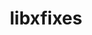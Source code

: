 ---
title: "libxfixes"
layout: cache
categories: [package, develop]
meta: {"compilers": ["gcc@11.4.0", "gcc@13.2.0"], "num_specs": 126, "num_specs_by_stack": {"e4s": 3, "hep": 54, "root": 126}, "oss": ["ubuntu22.04", "ubuntu24.04"], "platforms": ["linux"], "stacks": ["e4s", "hep", "root"], "targets": ["x86_64_v3"], "versions": ["5.0.3"]}
spec_details: [{"compiler": "gcc@11.4.0", "hash": "2xc3xf455xbtby3w2qtromr327dapoa6", "os": "ubuntu22.04", "platform": "linux", "size": "-", "stacks": ["hep", "root"], "target": "x86_64_v3", "variants": ["build_system=autotools"], "versions": ["5.0.3"]}, {"compiler": "gcc@11.4.0", "hash": "3butotj4ilunatmflzg3hg72z2fjwogo", "os": "ubuntu22.04", "platform": "linux", "size": "-", "stacks": ["hep", "root"], "target": "x86_64_v3", "variants": ["build_system=autotools"], "versions": ["5.0.3"]}, {"compiler": "gcc@11.4.0", "hash": "3e7hweats2ottl3u2fsq4whbuuy7xhzc", "os": "ubuntu22.04", "platform": "linux", "size": "-", "stacks": ["root"], "target": "x86_64_v3", "variants": ["build_system=autotools"], "versions": ["5.0.3"]}, {"compiler": "gcc@11.4.0", "hash": "3esabnqkueja3f7xhomn4qxhm5yvkxp6", "os": "ubuntu22.04", "platform": "linux", "size": "-", "stacks": ["hep", "root"], "target": "x86_64_v3", "variants": ["build_system=autotools"], "versions": ["5.0.3"]}, {"compiler": "gcc@11.4.0", "hash": "3ggrcdwx5zx6ghhq53tejjoim5upzulx", "os": "ubuntu22.04", "platform": "linux", "size": "-", "stacks": ["hep", "root"], "target": "x86_64_v3", "variants": ["build_system=autotools"], "versions": ["5.0.3"]}, {"compiler": "gcc@11.4.0", "hash": "3haz5jt7m3nn5v5gpnatekdc7dmahebm", "os": "ubuntu22.04", "platform": "linux", "size": "-", "stacks": ["hep", "root"], "target": "x86_64_v3", "variants": ["build_system=autotools"], "versions": ["5.0.3"]}, {"compiler": "gcc@11.4.0", "hash": "44bjimrefxp4zd5bnfjymbe6wnnoy6ay", "os": "ubuntu22.04", "platform": "linux", "size": "-", "stacks": ["root"], "target": "x86_64_v3", "variants": ["build_system=autotools"], "versions": ["5.0.3"]}, {"compiler": "gcc@11.4.0", "hash": "4lt3o7jykxmcpzitfjz6tcjbsftam2lg", "os": "ubuntu22.04", "platform": "linux", "size": "-", "stacks": ["hep", "root"], "target": "x86_64_v3", "variants": ["build_system=autotools"], "versions": ["5.0.3"]}, {"compiler": "gcc@11.4.0", "hash": "4s2cbu6lfmrc27jjmqhu3pfyu6i7jljw", "os": "ubuntu22.04", "platform": "linux", "size": "-", "stacks": ["root"], "target": "x86_64_v3", "variants": ["build_system=autotools"], "versions": ["5.0.3"]}, {"compiler": "gcc@11.4.0", "hash": "5fqdkm7u3ut4olso6lb437qrf3l6pfl4", "os": "ubuntu22.04", "platform": "linux", "size": "-", "stacks": ["hep", "root"], "target": "x86_64_v3", "variants": ["build_system=autotools"], "versions": ["5.0.3"]}, {"compiler": "gcc@11.4.0", "hash": "5jmgopoa3na5gk4ruqzv4kfuggns5mfd", "os": "ubuntu22.04", "platform": "linux", "size": "-", "stacks": ["root"], "target": "x86_64_v3", "variants": ["build_system=autotools"], "versions": ["5.0.3"]}, {"compiler": "gcc@13.2.0", "hash": "5obdx5yyksxkbi4czc6j4btsol5ced4c", "os": "ubuntu24.04", "platform": "linux", "size": "-", "stacks": ["hep", "root"], "target": "x86_64_v3", "variants": ["build_system=autotools"], "versions": ["5.0.3"]}, {"compiler": "gcc@11.4.0", "hash": "633fcigwlhklguleizyujzurm2zsufno", "os": "ubuntu22.04", "platform": "linux", "size": "-", "stacks": ["hep", "root"], "target": "x86_64_v3", "variants": ["build_system=autotools"], "versions": ["5.0.3"]}, {"compiler": "gcc@11.4.0", "hash": "6f3crytqpvqlz5fpujqan5u675co3us2", "os": "ubuntu22.04", "platform": "linux", "size": "-", "stacks": ["hep", "root"], "target": "x86_64_v3", "variants": ["build_system=autotools"], "versions": ["5.0.3"]}, {"compiler": "gcc@11.4.0", "hash": "6hswhmxegfnsf6ymbrc74db3ko4vacwn", "os": "ubuntu22.04", "platform": "linux", "size": "-", "stacks": ["hep", "root"], "target": "x86_64_v3", "variants": ["build_system=autotools"], "versions": ["5.0.3"]}, {"compiler": "gcc@13.2.0", "hash": "7dtsixlvxzmnfb7hpobphsk63sbiyozd", "os": "ubuntu24.04", "platform": "linux", "size": "-", "stacks": ["hep", "root"], "target": "x86_64_v3", "variants": ["build_system=autotools"], "versions": ["5.0.3"]}, {"compiler": "gcc@11.4.0", "hash": "7hxxbn3n44bgwdd2uszkpf4zdtcp5rre", "os": "ubuntu22.04", "platform": "linux", "size": "-", "stacks": ["root"], "target": "x86_64_v3", "variants": ["build_system=autotools"], "versions": ["5.0.3"]}, {"compiler": "gcc@11.4.0", "hash": "7lq7xoozivh3innnbhwcea27p5qk2mu2", "os": "ubuntu22.04", "platform": "linux", "size": "-", "stacks": ["root"], "target": "x86_64_v3", "variants": ["build_system=autotools"], "versions": ["5.0.3"]}, {"compiler": "gcc@11.4.0", "hash": "a2lx6vo4jajpzpohfjuvo5j3ldfohxo7", "os": "ubuntu22.04", "platform": "linux", "size": "-", "stacks": ["root"], "target": "x86_64_v3", "variants": ["build_system=autotools"], "versions": ["5.0.3"]}, {"compiler": "gcc@11.4.0", "hash": "afgn5urdapl67x2ttntqw5jro7krxfml", "os": "ubuntu22.04", "platform": "linux", "size": "-", "stacks": ["hep", "root"], "target": "x86_64_v3", "variants": ["build_system=autotools"], "versions": ["5.0.3"]}, {"compiler": "gcc@11.4.0", "hash": "apwyvaagl57pmjav7gr5kxim7uzbbqb2", "os": "ubuntu22.04", "platform": "linux", "size": "-", "stacks": ["root"], "target": "x86_64_v3", "variants": ["build_system=autotools"], "versions": ["5.0.3"]}, {"compiler": "gcc@11.4.0", "hash": "ari6do6ra7rta6htvfujh56xcir4qe4h", "os": "ubuntu22.04", "platform": "linux", "size": "-", "stacks": ["root"], "target": "x86_64_v3", "variants": ["build_system=autotools"], "versions": ["5.0.3"]}, {"compiler": "gcc@11.4.0", "hash": "b2wihow6iallaqjhf42nkuy3zqmba7mf", "os": "ubuntu22.04", "platform": "linux", "size": "-", "stacks": ["root"], "target": "x86_64_v3", "variants": ["build_system=autotools"], "versions": ["5.0.3"]}, {"compiler": "gcc@11.4.0", "hash": "baeo5ypici2l2xjtzveefku6z5afpztj", "os": "ubuntu22.04", "platform": "linux", "size": "-", "stacks": ["root"], "target": "x86_64_v3", "variants": ["build_system=autotools"], "versions": ["5.0.3"]}, {"compiler": "gcc@11.4.0", "hash": "bej22yipskzbxgcygthqdqbbs4cduduf", "os": "ubuntu22.04", "platform": "linux", "size": "-", "stacks": ["hep", "root"], "target": "x86_64_v3", "variants": ["build_system=autotools"], "versions": ["5.0.3"]}, {"compiler": "gcc@11.4.0", "hash": "bmrhgxkmdjoooflb5q4xw2vme4cmpesm", "os": "ubuntu22.04", "platform": "linux", "size": "-", "stacks": ["root"], "target": "x86_64_v3", "variants": ["build_system=autotools"], "versions": ["5.0.3"]}, {"compiler": "gcc@11.4.0", "hash": "bmuqt2yqcbdnrmow23q7a7fulrt5ns7a", "os": "ubuntu22.04", "platform": "linux", "size": "-", "stacks": ["root"], "target": "x86_64_v3", "variants": ["build_system=autotools"], "versions": ["5.0.3"]}, {"compiler": "gcc@11.4.0", "hash": "bphglrlstrdmntbmdayokou3a4indy26", "os": "ubuntu22.04", "platform": "linux", "size": "-", "stacks": ["root"], "target": "x86_64_v3", "variants": ["build_system=autotools"], "versions": ["5.0.3"]}, {"compiler": "gcc@13.2.0", "hash": "bywofpsnqvv7ied6q4v4nphplprt4kuf", "os": "ubuntu24.04", "platform": "linux", "size": "-", "stacks": ["hep", "root"], "target": "x86_64_v3", "variants": ["build_system=autotools"], "versions": ["5.0.3"]}, {"compiler": "gcc@11.4.0", "hash": "c5ypxpyvb5qnwa6hfyvar7jd32j4yj2d", "os": "ubuntu22.04", "platform": "linux", "size": "-", "stacks": ["hep", "root"], "target": "x86_64_v3", "variants": ["build_system=autotools"], "versions": ["5.0.3"]}, {"compiler": "gcc@11.4.0", "hash": "cam3vbo5q3pk3gmdui4poaoshkauong6", "os": "ubuntu22.04", "platform": "linux", "size": "-", "stacks": ["root"], "target": "x86_64_v3", "variants": ["build_system=autotools"], "versions": ["5.0.3"]}, {"compiler": "gcc@11.4.0", "hash": "ch2hkpwsyegviyy7jvrnbiqw5mbuhw74", "os": "ubuntu22.04", "platform": "linux", "size": "-", "stacks": ["root"], "target": "x86_64_v3", "variants": ["build_system=autotools"], "versions": ["5.0.3"]}, {"compiler": "gcc@11.4.0", "hash": "cuvaswyxduml2cs5lxd5z2qjdonn5fcs", "os": "ubuntu22.04", "platform": "linux", "size": "-", "stacks": ["hep", "root"], "target": "x86_64_v3", "variants": ["build_system=autotools"], "versions": ["5.0.3"]}, {"compiler": "gcc@11.4.0", "hash": "d6bhjfwkkjsgjokj6mq3nmi3pjla5j7s", "os": "ubuntu22.04", "platform": "linux", "size": "-", "stacks": ["root"], "target": "x86_64_v3", "variants": ["build_system=autotools"], "versions": ["5.0.3"]}, {"compiler": "gcc@13.2.0", "hash": "dcfxblbdzlxwnqqq5bnlamagktsstl2y", "os": "ubuntu24.04", "platform": "linux", "size": "-", "stacks": ["hep", "root"], "target": "x86_64_v3", "variants": ["build_system=autotools"], "versions": ["5.0.3"]}, {"compiler": "gcc@13.2.0", "hash": "dh2rb4f67fxku77crgk53z4rz2w3lm4x", "os": "ubuntu24.04", "platform": "linux", "size": "-", "stacks": ["hep", "root"], "target": "x86_64_v3", "variants": ["build_system=autotools"], "versions": ["5.0.3"]}, {"compiler": "gcc@11.4.0", "hash": "e4vgngwljz2vhwfl7qc2yuhk6mlvnafr", "os": "ubuntu22.04", "platform": "linux", "size": "-", "stacks": ["root"], "target": "x86_64_v3", "variants": ["build_system=autotools"], "versions": ["5.0.3"]}, {"compiler": "gcc@11.4.0", "hash": "e5eisiayo4p5yqmfkx4h7boh4lcffgyy", "os": "ubuntu22.04", "platform": "linux", "size": "-", "stacks": ["root"], "target": "x86_64_v3", "variants": ["build_system=autotools"], "versions": ["5.0.3"]}, {"compiler": "gcc@11.4.0", "hash": "eahehxtys4wjye74bxwj3drufmhnpatb", "os": "ubuntu22.04", "platform": "linux", "size": "-", "stacks": ["root"], "target": "x86_64_v3", "variants": ["build_system=autotools"], "versions": ["5.0.3"]}, {"compiler": "gcc@11.4.0", "hash": "ec6t7e5fltpuqvaosnvs3lcnx4z4p7mj", "os": "ubuntu22.04", "platform": "linux", "size": "-", "stacks": ["hep", "root"], "target": "x86_64_v3", "variants": ["build_system=autotools"], "versions": ["5.0.3"]}, {"compiler": "gcc@11.4.0", "hash": "elb2y36vsdbmtfx3igtcmnldpyossylf", "os": "ubuntu22.04", "platform": "linux", "size": "-", "stacks": ["root"], "target": "x86_64_v3", "variants": ["build_system=autotools"], "versions": ["5.0.3"]}, {"compiler": "gcc@13.2.0", "hash": "fegqhlpcbuw7rezcqjd5r4x2qlldgmb4", "os": "ubuntu24.04", "platform": "linux", "size": "-", "stacks": ["hep", "root"], "target": "x86_64_v3", "variants": ["build_system=autotools"], "versions": ["5.0.3"]}, {"compiler": "gcc@11.4.0", "hash": "fl4vnyvpmsaii5gqde5csl6xsk3ozmkp", "os": "ubuntu22.04", "platform": "linux", "size": "-", "stacks": ["root"], "target": "x86_64_v3", "variants": ["build_system=autotools"], "versions": ["5.0.3"]}, {"compiler": "gcc@11.4.0", "hash": "fr3kcof3yk2aglh375q4hri5co2seero", "os": "ubuntu22.04", "platform": "linux", "size": "-", "stacks": ["hep", "root"], "target": "x86_64_v3", "variants": ["build_system=autotools"], "versions": ["5.0.3"]}, {"compiler": "gcc@11.4.0", "hash": "fwpvdq5wbdd5zfzzmidwq6wprzfpvnvo", "os": "ubuntu22.04", "platform": "linux", "size": "-", "stacks": ["root"], "target": "x86_64_v3", "variants": ["build_system=autotools"], "versions": ["5.0.3"]}, {"compiler": "gcc@13.2.0", "hash": "fyeqkztk2rvglef4qeqnpxgbi7mncoes", "os": "ubuntu24.04", "platform": "linux", "size": "-", "stacks": ["hep", "root"], "target": "x86_64_v3", "variants": ["build_system=autotools"], "versions": ["5.0.3"]}, {"compiler": "gcc@11.4.0", "hash": "gwz6qfl6jnc6gic6cxhqzwso7cktjrtv", "os": "ubuntu22.04", "platform": "linux", "size": "-", "stacks": ["root"], "target": "x86_64_v3", "variants": ["build_system=autotools"], "versions": ["5.0.3"]}, {"compiler": "gcc@11.4.0", "hash": "gytqvvxt7qmfinfwozmmc52mhx2atq2q", "os": "ubuntu22.04", "platform": "linux", "size": "-", "stacks": ["root"], "target": "x86_64_v3", "variants": ["build_system=autotools"], "versions": ["5.0.3"]}, {"compiler": "gcc@11.4.0", "hash": "h63hbrirypv46bl5v6r6mrkufkx2yjem", "os": "ubuntu22.04", "platform": "linux", "size": "-", "stacks": ["root"], "target": "x86_64_v3", "variants": ["build_system=autotools"], "versions": ["5.0.3"]}, {"compiler": "gcc@13.2.0", "hash": "hcjjbeohjfmq6lee6rk2lod2bitg4uld", "os": "ubuntu24.04", "platform": "linux", "size": "-", "stacks": ["hep", "root"], "target": "x86_64_v3", "variants": ["build_system=autotools"], "versions": ["5.0.3"]}, {"compiler": "gcc@11.4.0", "hash": "hkj446oejpac6acieahn2mxlwmgjn4a6", "os": "ubuntu22.04", "platform": "linux", "size": "-", "stacks": ["root"], "target": "x86_64_v3", "variants": ["build_system=autotools"], "versions": ["5.0.3"]}, {"compiler": "gcc@11.4.0", "hash": "hmuqwpy4gzuqlragn44qogn5uemb2uza", "os": "ubuntu22.04", "platform": "linux", "size": "-", "stacks": ["root"], "target": "x86_64_v3", "variants": ["build_system=autotools"], "versions": ["5.0.3"]}, {"compiler": "gcc@11.4.0", "hash": "hsaxphvsley7xozoojziv7nhv5sbbiwa", "os": "ubuntu22.04", "platform": "linux", "size": "-", "stacks": ["root"], "target": "x86_64_v3", "variants": ["build_system=autotools"], "versions": ["5.0.3"]}, {"compiler": "gcc@11.4.0", "hash": "hslvnqiofjfa6ppq3wj45uvuxyjroopv", "os": "ubuntu22.04", "platform": "linux", "size": "-", "stacks": ["root"], "target": "x86_64_v3", "variants": ["build_system=autotools"], "versions": ["5.0.3"]}, {"compiler": "gcc@11.4.0", "hash": "hv2lmvnqix5i2i7qoyaioki4vjnn5g6d", "os": "ubuntu22.04", "platform": "linux", "size": "-", "stacks": ["root"], "target": "x86_64_v3", "variants": ["build_system=autotools"], "versions": ["5.0.3"]}, {"compiler": "gcc@11.4.0", "hash": "i3p6aunjprnni4zd5jeqearwo3khhpbw", "os": "ubuntu22.04", "platform": "linux", "size": "-", "stacks": ["root"], "target": "x86_64_v3", "variants": ["build_system=autotools"], "versions": ["5.0.3"]}, {"compiler": "gcc@11.4.0", "hash": "i5t63tirwwdjnapekmrsamehocvh7jdd", "os": "ubuntu22.04", "platform": "linux", "size": "-", "stacks": ["root"], "target": "x86_64_v3", "variants": ["build_system=autotools"], "versions": ["5.0.3"]}, {"compiler": "gcc@11.4.0", "hash": "ihxvxe5p3fuz5avrpmc5z7vsftobjpfz", "os": "ubuntu22.04", "platform": "linux", "size": "-", "stacks": ["root"], "target": "x86_64_v3", "variants": ["build_system=autotools"], "versions": ["5.0.3"]}, {"compiler": "gcc@11.4.0", "hash": "iz5qbvbmqpge77he42nnc3laroubvw4u", "os": "ubuntu22.04", "platform": "linux", "size": "-", "stacks": ["hep", "root"], "target": "x86_64_v3", "variants": ["build_system=autotools"], "versions": ["5.0.3"]}, {"compiler": "gcc@13.2.0", "hash": "jkxgntijpehened75lskvzvhtjcwvggm", "os": "ubuntu24.04", "platform": "linux", "size": "-", "stacks": ["hep", "root"], "target": "x86_64_v3", "variants": ["build_system=autotools"], "versions": ["5.0.3"]}, {"compiler": "gcc@13.2.0", "hash": "jovb3alj24xgyjo7ocv4jntshxt22pcg", "os": "ubuntu24.04", "platform": "linux", "size": "-", "stacks": ["hep", "root"], "target": "x86_64_v3", "variants": ["build_system=autotools"], "versions": ["5.0.3"]}, {"compiler": "gcc@11.4.0", "hash": "jwc5npp7yvwkclfuh6mbqirovotmzwle", "os": "ubuntu22.04", "platform": "linux", "size": "-", "stacks": ["root"], "target": "x86_64_v3", "variants": ["build_system=autotools"], "versions": ["5.0.3"]}, {"compiler": "gcc@11.4.0", "hash": "k4purvaclzc5rcpi7q2wptme4bmfigkv", "os": "ubuntu22.04", "platform": "linux", "size": "-", "stacks": ["root"], "target": "x86_64_v3", "variants": ["build_system=autotools"], "versions": ["5.0.3"]}, {"compiler": "gcc@11.4.0", "hash": "k74idewycukui5c6nrf6mt4cyrwd5cad", "os": "ubuntu22.04", "platform": "linux", "size": "-", "stacks": ["root"], "target": "x86_64_v3", "variants": ["build_system=autotools"], "versions": ["5.0.3"]}, {"compiler": "gcc@11.4.0", "hash": "kgsqrty2a4oo6iobtpwvuck5l3rzkdo2", "os": "ubuntu22.04", "platform": "linux", "size": "-", "stacks": ["root"], "target": "x86_64_v3", "variants": ["build_system=autotools"], "versions": ["5.0.3"]}, {"compiler": "gcc@11.4.0", "hash": "kifocge3gy6acjdv6iqkirayt2cpsyln", "os": "ubuntu22.04", "platform": "linux", "size": "-", "stacks": ["hep", "root"], "target": "x86_64_v3", "variants": ["build_system=autotools"], "versions": ["5.0.3"]}, {"compiler": "gcc@11.4.0", "hash": "kqgn5ftwoc5dd26jbbazgd6s33idwcku", "os": "ubuntu22.04", "platform": "linux", "size": "-", "stacks": ["root"], "target": "x86_64_v3", "variants": ["build_system=autotools"], "versions": ["5.0.3"]}, {"compiler": "gcc@11.4.0", "hash": "kqjjnj5v253tzpgjmhwvgjxwknr6nea7", "os": "ubuntu22.04", "platform": "linux", "size": "-", "stacks": ["e4s", "root"], "target": "x86_64_v3", "variants": ["build_system=autotools"], "versions": ["5.0.3"]}, {"compiler": "gcc@11.4.0", "hash": "krqdczaiwpxrqxjolconzjo3noy5fy5u", "os": "ubuntu22.04", "platform": "linux", "size": "-", "stacks": ["root"], "target": "x86_64_v3", "variants": ["build_system=autotools"], "versions": ["5.0.3"]}, {"compiler": "gcc@11.4.0", "hash": "kv7442rcp7fycobxtkfk3aohnamrdmgl", "os": "ubuntu22.04", "platform": "linux", "size": "-", "stacks": ["hep", "root"], "target": "x86_64_v3", "variants": ["build_system=autotools"], "versions": ["5.0.3"]}, {"compiler": "gcc@11.4.0", "hash": "kx7wa5uc6732avxjqtnywhnilyaffchb", "os": "ubuntu22.04", "platform": "linux", "size": "-", "stacks": ["hep", "root"], "target": "x86_64_v3", "variants": ["build_system=autotools"], "versions": ["5.0.3"]}, {"compiler": "gcc@13.2.0", "hash": "m3j24l3tdji3d4kw4ssq4u6bxgj65mt5", "os": "ubuntu24.04", "platform": "linux", "size": "-", "stacks": ["hep", "root"], "target": "x86_64_v3", "variants": ["build_system=autotools"], "versions": ["5.0.3"]}, {"compiler": "gcc@11.4.0", "hash": "m7h5uagjk4y3bp363kaas5myhrgqjozz", "os": "ubuntu22.04", "platform": "linux", "size": "-", "stacks": ["hep", "root"], "target": "x86_64_v3", "variants": ["build_system=autotools"], "versions": ["5.0.3"]}, {"compiler": "gcc@13.2.0", "hash": "nbc5bciqewy5ygnkmnvgzruk6fswftf5", "os": "ubuntu24.04", "platform": "linux", "size": "-", "stacks": ["hep", "root"], "target": "x86_64_v3", "variants": ["build_system=autotools"], "versions": ["5.0.3"]}, {"compiler": "gcc@11.4.0", "hash": "ndh2y2jvmdgyvf5eaexicrxkyso73njf", "os": "ubuntu22.04", "platform": "linux", "size": "-", "stacks": ["hep", "root"], "target": "x86_64_v3", "variants": ["build_system=autotools"], "versions": ["5.0.3"]}, {"compiler": "gcc@11.4.0", "hash": "nlh775gaittbzyhnc3b5xgzvgmimhgar", "os": "ubuntu22.04", "platform": "linux", "size": "-", "stacks": ["root"], "target": "x86_64_v3", "variants": ["build_system=autotools"], "versions": ["5.0.3"]}, {"compiler": "gcc@11.4.0", "hash": "nzcnojmcmmkvtk4fkoz3ftygk65opfxe", "os": "ubuntu22.04", "platform": "linux", "size": "-", "stacks": ["root"], "target": "x86_64_v3", "variants": ["build_system=autotools"], "versions": ["5.0.3"]}, {"compiler": "gcc@13.2.0", "hash": "o2nceggzf357lxq77jmsbhob3ebpr64k", "os": "ubuntu24.04", "platform": "linux", "size": "-", "stacks": ["hep", "root"], "target": "x86_64_v3", "variants": ["build_system=autotools"], "versions": ["5.0.3"]}, {"compiler": "gcc@11.4.0", "hash": "o7pql5rgymmhg7yn7mjsm2ngd3cwkfrm", "os": "ubuntu22.04", "platform": "linux", "size": "-", "stacks": ["hep", "root"], "target": "x86_64_v3", "variants": ["build_system=autotools"], "versions": ["5.0.3"]}, {"compiler": "gcc@11.4.0", "hash": "oa3glwr35ot5exukudcnqctbvnehohur", "os": "ubuntu22.04", "platform": "linux", "size": "-", "stacks": ["hep", "root"], "target": "x86_64_v3", "variants": ["build_system=autotools"], "versions": ["5.0.3"]}, {"compiler": "gcc@11.4.0", "hash": "odtzrvgwvg2wnog22kn635xaasccnwrf", "os": "ubuntu22.04", "platform": "linux", "size": "-", "stacks": ["root"], "target": "x86_64_v3", "variants": ["build_system=autotools"], "versions": ["5.0.3"]}, {"compiler": "gcc@11.4.0", "hash": "oolzaxdnj5ff7y6ptqt4yyzyd337rif2", "os": "ubuntu22.04", "platform": "linux", "size": "-", "stacks": ["root"], "target": "x86_64_v3", "variants": ["build_system=autotools"], "versions": ["5.0.3"]}, {"compiler": "gcc@11.4.0", "hash": "oqrqflux5acvcnjophwxmwegynzckhkn", "os": "ubuntu22.04", "platform": "linux", "size": "-", "stacks": ["hep", "root"], "target": "x86_64_v3", "variants": ["build_system=autotools"], "versions": ["5.0.3"]}, {"compiler": "gcc@11.4.0", "hash": "oso2j5flrzorr2ozyh6vlstxz33xlrmq", "os": "ubuntu22.04", "platform": "linux", "size": "-", "stacks": ["root"], "target": "x86_64_v3", "variants": ["build_system=autotools"], "versions": ["5.0.3"]}, {"compiler": "gcc@11.4.0", "hash": "pubhtlj7vpormlnimruu252ghktlwwq7", "os": "ubuntu22.04", "platform": "linux", "size": "-", "stacks": ["e4s", "root"], "target": "x86_64_v3", "variants": ["build_system=autotools"], "versions": ["5.0.3"]}, {"compiler": "gcc@11.4.0", "hash": "qcosoq447mwwfaezwkbgjhz4knerrrxq", "os": "ubuntu22.04", "platform": "linux", "size": "-", "stacks": ["root"], "target": "x86_64_v3", "variants": ["build_system=autotools"], "versions": ["5.0.3"]}, {"compiler": "gcc@11.4.0", "hash": "qkseoskkxwkxdcdjm7nzoynbetxm5gdt", "os": "ubuntu22.04", "platform": "linux", "size": "-", "stacks": ["root"], "target": "x86_64_v3", "variants": ["build_system=autotools"], "versions": ["5.0.3"]}, {"compiler": "gcc@11.4.0", "hash": "qn7nrrgylqmuhjkcmofqmpd4cdsieh6c", "os": "ubuntu22.04", "platform": "linux", "size": "-", "stacks": ["root"], "target": "x86_64_v3", "variants": ["build_system=autotools"], "versions": ["5.0.3"]}, {"compiler": "gcc@11.4.0", "hash": "qp4jn6tfteayl5moqday56muou4jx4em", "os": "ubuntu22.04", "platform": "linux", "size": "-", "stacks": ["root"], "target": "x86_64_v3", "variants": ["build_system=autotools"], "versions": ["5.0.3"]}, {"compiler": "gcc@11.4.0", "hash": "qw7z4th43pffo6gyteraaqc3ggdt2vsm", "os": "ubuntu22.04", "platform": "linux", "size": "-", "stacks": ["root"], "target": "x86_64_v3", "variants": ["build_system=autotools"], "versions": ["5.0.3"]}, {"compiler": "gcc@11.4.0", "hash": "qyqgbcudq2yesv5isk55fo6fyksheogy", "os": "ubuntu22.04", "platform": "linux", "size": "-", "stacks": ["root"], "target": "x86_64_v3", "variants": ["build_system=autotools"], "versions": ["5.0.3"]}, {"compiler": "gcc@11.4.0", "hash": "r3gposywm4gjtye7tpn7ntu5eqfdatvr", "os": "ubuntu22.04", "platform": "linux", "size": "-", "stacks": ["root"], "target": "x86_64_v3", "variants": ["build_system=autotools"], "versions": ["5.0.3"]}, {"compiler": "gcc@11.4.0", "hash": "r57izvj6zfxirbfbedbzbe22qcfmyjur", "os": "ubuntu22.04", "platform": "linux", "size": "-", "stacks": ["root"], "target": "x86_64_v3", "variants": ["build_system=autotools"], "versions": ["5.0.3"]}, {"compiler": "gcc@11.4.0", "hash": "rghuden2a4fhtd72oebawd3nqsm3exu7", "os": "ubuntu22.04", "platform": "linux", "size": "-", "stacks": ["root"], "target": "x86_64_v3", "variants": ["build_system=autotools"], "versions": ["5.0.3"]}, {"compiler": "gcc@11.4.0", "hash": "s4th3ugyvjcagutjy2vjct3wtodfdbfv", "os": "ubuntu22.04", "platform": "linux", "size": "-", "stacks": ["root"], "target": "x86_64_v3", "variants": ["build_system=autotools"], "versions": ["5.0.3"]}, {"compiler": "gcc@11.4.0", "hash": "s5ao46miu64btn3tdija43adnl6pjbgi", "os": "ubuntu22.04", "platform": "linux", "size": "-", "stacks": ["hep", "root"], "target": "x86_64_v3", "variants": ["build_system=autotools"], "versions": ["5.0.3"]}, {"compiler": "gcc@13.2.0", "hash": "sfhcb6ilihap2gd7c7nsfo4bapgb7tq3", "os": "ubuntu24.04", "platform": "linux", "size": "-", "stacks": ["hep", "root"], "target": "x86_64_v3", "variants": ["build_system=autotools"], "versions": ["5.0.3"]}, {"compiler": "gcc@11.4.0", "hash": "skt7hdz5kurbknwzc6ip3bw2zt2fgj4j", "os": "ubuntu22.04", "platform": "linux", "size": "-", "stacks": ["root"], "target": "x86_64_v3", "variants": ["build_system=autotools"], "versions": ["5.0.3"]}, {"compiler": "gcc@11.4.0", "hash": "t2gvsnjyiubqnyf4jgtb7mt7oszojxe2", "os": "ubuntu22.04", "platform": "linux", "size": "-", "stacks": ["root"], "target": "x86_64_v3", "variants": ["build_system=autotools"], "versions": ["5.0.3"]}, {"compiler": "gcc@13.2.0", "hash": "tfumgdhjkb75p36lp22u3s66nxpktj3n", "os": "ubuntu24.04", "platform": "linux", "size": "-", "stacks": ["hep", "root"], "target": "x86_64_v3", "variants": ["build_system=autotools"], "versions": ["5.0.3"]}, {"compiler": "gcc@11.4.0", "hash": "tlj2hzy4euk6q5phnpuzzz6qavazcivt", "os": "ubuntu22.04", "platform": "linux", "size": "-", "stacks": ["root"], "target": "x86_64_v3", "variants": ["build_system=autotools"], "versions": ["5.0.3"]}, {"compiler": "gcc@11.4.0", "hash": "twjsrvwunsxkcmwkr5z3wwkt5twjurkt", "os": "ubuntu22.04", "platform": "linux", "size": "-", "stacks": ["root"], "target": "x86_64_v3", "variants": ["build_system=autotools"], "versions": ["5.0.3"]}, {"compiler": "gcc@11.4.0", "hash": "uaa2qi4xhc2s3mxmesil3v7fu5jznvtv", "os": "ubuntu22.04", "platform": "linux", "size": "-", "stacks": ["hep", "root"], "target": "x86_64_v3", "variants": ["build_system=autotools"], "versions": ["5.0.3"]}, {"compiler": "gcc@11.4.0", "hash": "uhy6duenxsdoe7wrexnqexe5sanxpejr", "os": "ubuntu22.04", "platform": "linux", "size": "-", "stacks": ["hep", "root"], "target": "x86_64_v3", "variants": ["build_system=autotools"], "versions": ["5.0.3"]}, {"compiler": "gcc@11.4.0", "hash": "un6uhqmk64vkhawnv7hlznotcamvy7lz", "os": "ubuntu22.04", "platform": "linux", "size": "-", "stacks": ["root"], "target": "x86_64_v3", "variants": ["build_system=autotools"], "versions": ["5.0.3"]}, {"compiler": "gcc@11.4.0", "hash": "v6syrzjo2osjxzwh3qjpp625khrj2gse", "os": "ubuntu22.04", "platform": "linux", "size": "-", "stacks": ["hep", "root"], "target": "x86_64_v3", "variants": ["build_system=autotools"], "versions": ["5.0.3"]}, {"compiler": "gcc@11.4.0", "hash": "vbtiufalbcpnrk5i6ctilzrzgijflfco", "os": "ubuntu22.04", "platform": "linux", "size": "-", "stacks": ["hep", "root"], "target": "x86_64_v3", "variants": ["build_system=autotools"], "versions": ["5.0.3"]}, {"compiler": "gcc@11.4.0", "hash": "vtysijoda3v5y5ujntapgcdpxbegywa2", "os": "ubuntu22.04", "platform": "linux", "size": "-", "stacks": ["root"], "target": "x86_64_v3", "variants": ["build_system=autotools"], "versions": ["5.0.3"]}, {"compiler": "gcc@13.2.0", "hash": "vvdim2icttbbia5qn5r5f7s77e4b3sf6", "os": "ubuntu24.04", "platform": "linux", "size": "-", "stacks": ["hep", "root"], "target": "x86_64_v3", "variants": ["build_system=autotools"], "versions": ["5.0.3"]}, {"compiler": "gcc@11.4.0", "hash": "was4kzb3ls2semjapcwmefllrsgrxr7n", "os": "ubuntu22.04", "platform": "linux", "size": "-", "stacks": ["root"], "target": "x86_64_v3", "variants": ["build_system=autotools"], "versions": ["5.0.3"]}, {"compiler": "gcc@11.4.0", "hash": "wh5hwdqnslwy6kldazd574gjee647xlx", "os": "ubuntu22.04", "platform": "linux", "size": "-", "stacks": ["root"], "target": "x86_64_v3", "variants": ["build_system=autotools"], "versions": ["5.0.3"]}, {"compiler": "gcc@11.4.0", "hash": "wnk55hybkhnasp6bommyr6p722t7h4gb", "os": "ubuntu22.04", "platform": "linux", "size": "-", "stacks": ["hep", "root"], "target": "x86_64_v3", "variants": ["build_system=autotools"], "versions": ["5.0.3"]}, {"compiler": "gcc@11.4.0", "hash": "x2vbjwvg7aqax5it7jgq5n3kilzngwx6", "os": "ubuntu22.04", "platform": "linux", "size": "-", "stacks": ["root"], "target": "x86_64_v3", "variants": ["build_system=autotools"], "versions": ["5.0.3"]}, {"compiler": "gcc@11.4.0", "hash": "x7x2yiewib4pizgtjrohczgupf5uac2j", "os": "ubuntu22.04", "platform": "linux", "size": "-", "stacks": ["root"], "target": "x86_64_v3", "variants": ["build_system=autotools"], "versions": ["5.0.3"]}, {"compiler": "gcc@13.2.0", "hash": "xlv2nlb5f2utaxgrdfvfrnpkcaoexqby", "os": "ubuntu24.04", "platform": "linux", "size": "-", "stacks": ["hep", "root"], "target": "x86_64_v3", "variants": ["build_system=autotools"], "versions": ["5.0.3"]}, {"compiler": "gcc@11.4.0", "hash": "xmsbweweeuh4oyjpo2km7axtmhd46zh2", "os": "ubuntu22.04", "platform": "linux", "size": "-", "stacks": ["hep", "root"], "target": "x86_64_v3", "variants": ["build_system=autotools"], "versions": ["5.0.3"]}, {"compiler": "gcc@13.2.0", "hash": "xsxwnnxkm4xjw5vuxyvmr2o4p24cn5gt", "os": "ubuntu24.04", "platform": "linux", "size": "-", "stacks": ["hep", "root"], "target": "x86_64_v3", "variants": ["build_system=autotools"], "versions": ["5.0.3"]}, {"compiler": "gcc@13.2.0", "hash": "yapjs7lkvormlbf3p7pajg3fd3rrqlg3", "os": "ubuntu24.04", "platform": "linux", "size": "-", "stacks": ["hep", "root"], "target": "x86_64_v3", "variants": ["build_system=autotools"], "versions": ["5.0.3"]}, {"compiler": "gcc@11.4.0", "hash": "ygzi7kzi5egjg4cdzwitidhvyyv6wsz5", "os": "ubuntu22.04", "platform": "linux", "size": "-", "stacks": ["hep", "root"], "target": "x86_64_v3", "variants": ["build_system=autotools"], "versions": ["5.0.3"]}, {"compiler": "gcc@11.4.0", "hash": "ytzbzldv7mklvinogvacqahqdqr4gpre", "os": "ubuntu22.04", "platform": "linux", "size": "-", "stacks": ["root"], "target": "x86_64_v3", "variants": ["build_system=autotools"], "versions": ["5.0.3"]}, {"compiler": "gcc@11.4.0", "hash": "z6pwc4ayfx7uc4dm5aq3kmz6r23rnuwg", "os": "ubuntu22.04", "platform": "linux", "size": "-", "stacks": ["e4s", "root"], "target": "x86_64_v3", "variants": ["build_system=autotools"], "versions": ["5.0.3"]}, {"compiler": "gcc@13.2.0", "hash": "z737o64d2uxehg43mvmufgwaoo4ej3vj", "os": "ubuntu24.04", "platform": "linux", "size": "-", "stacks": ["hep", "root"], "target": "x86_64_v3", "variants": ["build_system=autotools"], "versions": ["5.0.3"]}, {"compiler": "gcc@11.4.0", "hash": "zdjto57brpxywlvh3yjrt2slr6zm674o", "os": "ubuntu22.04", "platform": "linux", "size": "-", "stacks": ["root"], "target": "x86_64_v3", "variants": ["build_system=autotools"], "versions": ["5.0.3"]}, {"compiler": "gcc@11.4.0", "hash": "zirictn72jjwydhfa662utedxyvbsze3", "os": "ubuntu22.04", "platform": "linux", "size": "-", "stacks": ["hep", "root"], "target": "x86_64_v3", "variants": ["build_system=autotools"], "versions": ["5.0.3"]}, {"compiler": "gcc@11.4.0", "hash": "ziwybfa3hy3otsmz6bvnmi3krao2shzl", "os": "ubuntu22.04", "platform": "linux", "size": "-", "stacks": ["root"], "target": "x86_64_v3", "variants": ["build_system=autotools"], "versions": ["5.0.3"]}, {"compiler": "gcc@11.4.0", "hash": "zzskgu73ajncb7666fupoagw32trt2ml", "os": "ubuntu22.04", "platform": "linux", "size": "-", "stacks": ["root"], "target": "x86_64_v3", "variants": ["build_system=autotools"], "versions": ["5.0.3"]}]
---